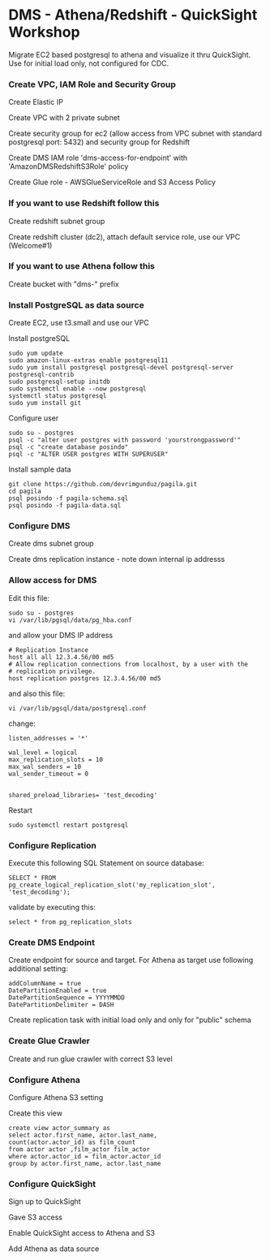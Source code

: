 # DMS - Athena/Redshift - QuickSight Workshop

Migrate EC2 based postgresql to athena and visualize it thru QuickSight. Use for initial load only, not configured for CDC.

### Create VPC, IAM Role and Security Group

Create Elastic IP 

Create VPC with 2 private subnet

Create security group for ec2 (allow access from VPC subnet with standard postgresql port: 5432) and security group for Redshift

Create DMS IAM role 'dms-access-for-endpoint' with 'AmazonDMSRedshiftS3Role' policy

Create Glue role - AWSGlueServiceRole and S3 Access Policy

### If you want to use Redshift follow this

Create redshift subnet group 

Create redshift cluster (dc2), attach default service role, use our VPC (Welcome#1)

### If you want to use Athena follow this
Create bucket with "dms-" prefix


### Install PostgreSQL as data source

Create EC2, use t3.small and use our VPC


Install postgreSQL
```
sudo yum update
sudo amazon-linux-extras enable postgresql11
sudo yum install postgresql postgresql-devel postgresql-server postgresql-contrib
sudo postgresql-setup initdb
sudo systemctl enable --now postgresql 
systemctl status postgresql
sudo yum install git
```

Configure user
```
sudo su - postgres
psql -c "alter user postgres with password 'yourstrongpassword'"
psql -c "create database posindo"
psql -c "ALTER USER postgres WITH SUPERUSER"
```

Install sample data
```
git clone https://github.com/devrimgunduz/pagila.git
cd pagila 
psql posindo -f pagila-schema.sql
psql posindo -f pagila-data.sql
```

### Configure DMS

Create dms subnet group 

Create dms replication instance - note down internal ip addresss


### Allow access for DMS

Edit this file:
```
sudo su - postgres 
vi /var/lib/pgsql/data/pg_hba.conf
```
and allow your DMS IP address
```
# Replication Instance
host all all 12.3.4.56/00 md5
# Allow replication connections from localhost, by a user with the
# replication privilege.
host replication postgres 12.3.4.56/00 md5
```
and also this file:
```
vi /var/lib/pgsql/data/postgresql.conf
```

change:
```
listen_addresses = '*'

wal_level = logical
max_replication_slots = 10
max_wal_senders = 10
wal_sender_timeout = 0


shared_preload_libraries= 'test_decoding'
```

Restart
```
sudo systemctl restart postgresql
```

### Configure Replication

Execute this following SQL Statement on source database:

```
SELECT * FROM pg_create_logical_replication_slot('my_replication_slot', 'test_decoding'); 
```

validate by executing this:
```
select * from pg_replication_slots
```


### Create DMS Endpoint

Create endpoint for source and target. For Athena as target use following additional setting:
```
addColumnName = true
DatePartitionEnabled = true
DatePartitionSequence = YYYYMMDD
DatePartitionDelimiter = DASH
```

Create replication task with initial load only and only for "public" schema

### Create Glue Crawler

Create and run glue crawler with correct S3 level

### Configure Athena
Configure Athena S3 setting

Create this view

```
create view actor_summary as 
select actor.first_name, actor.last_name,
count(actor.actor_id) as film_count
from actor actor ,film_actor film_actor
where actor.actor_id = film_actor.actor_id
group by actor.first_name, actor.last_name
```

### Configure QuickSight
Sign up to QuickSight 

Gave S3 access 

Enable QuickSight access to Athena and S3

Add Athena as data source
